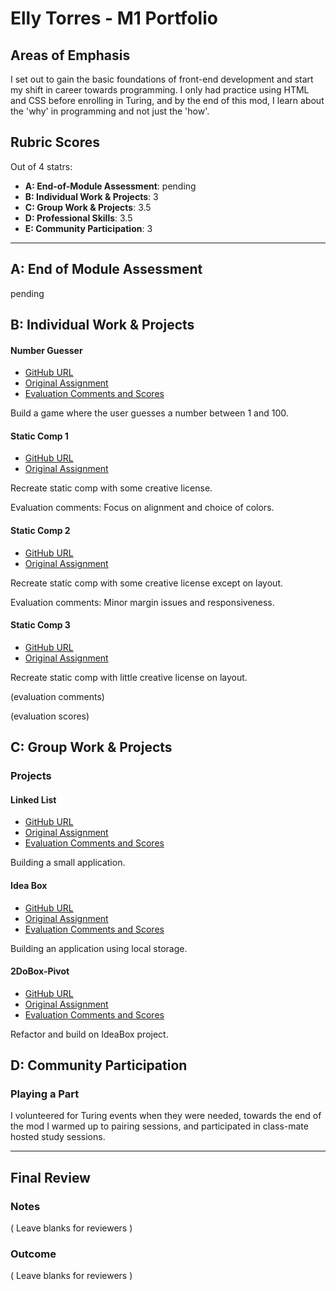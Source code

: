 # Elly Torres - M1 Portfolio

## Areas of Emphasis

I set out to gain the basic foundations of front-end development and start my shift in career towards programming. I only had practice using HTML and CSS before enrolling in Turing, and by the end of this mod, I  learn about the 'why' in programming and not just the 'how'.

## Rubric Scores
Out of 4 statrs:

* **A: End-of-Module Assessment**: pending
* **B: Individual Work & Projects**: 3
* **C: Group Work & Projects**: 3.5
* **D: Professional Skills**: 3.5
* **E: Community Participation**: 3

-----------------------

## A: End of Module Assessment

pending


## B: Individual Work & Projects


#### Number Guesser

* [GitHub URL](https://github.com/ellytea/et-number-guesser)
* [Original Assignment](http://frontend.turing.io/projects/number-guesser.html)
* [Evaluation Comments and Scores](https://github.com/turingschool/front-end-submissions-public/blob/master/1808/mod-1/number-guesser/elly-torres.md)

Build a game where the user guesses a number between 1 and 100.

#### Static Comp 1

* [GitHub URL](https://github.com/ellytea/et-comp-challenge-1)
* [Original Assignment](http://frontend.turing.io/projects/m1-static-comp-1.html)

Recreate static comp with some creative license.

Evaluation comments: Focus on alignment and choice of colors.


#### Static Comp 2

* [GitHub URL](https://github.com/ellytea/et-comp-challenge-2)
* [Original Assignment](http://frontend.turing.io/projects/m1-static-comp-2.html)

Recreate static comp with some creative license except on layout.

Evaluation comments: Minor margin issues and responsiveness.


#### Static Comp 3

* [GitHub URL](https://github.com/ellytea/et-comp-challenge-3)
* [Original Assignment](http://frontend.turing.io/projects/m1-static-comp-3.html)

Recreate static comp with little creative license on layout.

(evaluation comments)

(evaluation scores)


## C: Group Work & Projects

### Projects


#### Linked List

* [GitHub URL](https://github.com/ellytea/linkedList)
* [Original Assignment](http://frontend.turing.io/projects/linked-list.html)
* [Evaluation Comments and Scores](https://github.com/turingschool/front-end-submissions-public/blob/master/1808/mod-1/linked-list/cole-elly.md)

Building a small application.

#### Idea Box

* [GitHub URL](https://github.com/kayleenovak/IdeaBox)
* [Original Assignment](http://frontend.turing.io/projects/ideabox.html)
* [Evaluation Comments and Scores](https://github.com/turingschool/front-end-submissions-public/blob/master/1808/mod-1/idea-box/elly-kaylee.md)

Building an application using local storage.

#### 2DoBox-Pivot

* [GitHub URL](https://github.com/lorynmason/2DoBox-Pivot)
* [Original Assignment](http://frontend.turing.io/projects/2DoBox-Pivot-Mod1.html)
* [Evaluation Comments and Scores](https://github.com/turingschool/front-end-submissions-public/blob/master/1808/mod-1/to-do-box/loryn-elly.md)

Refactor and build on IdeaBox project.


## D: Community Participation

### Playing a Part

I volunteered for Turing events when they were needed, towards the end of the mod I warmed up to pairing sessions, and participated in class-mate hosted study sessions.

------------------

## Final Review

### Notes

( Leave blanks for reviewers )

### Outcome

( Leave blanks for reviewers )
